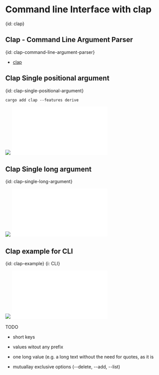 # Command line Interface with clap
{id: clap}

## Clap - Command Line Argument Parser
{id: clap-command-line-argument-parser}

* [clap](https://crates.io/crates/clap)

## Clap Single positional argument
{id: clap-single-positional-argument}

```
cargo add clap --features derive
```

![](examples/clap/single-positional-argument/Cargo.toml)
![](examples/clap/single-positional-argument/src/main.rs)


## Clap Single long argument
{id: clap-single-long-argument}

![](examples/clap/single-long-argument/Cargo.toml)
![](examples/clap/single-long-argument/src/main.rs)

## Clap example for CLI
{id: clap-example}
{i: CLI}


![](examples/clap/clap-example/Cargo.toml)
![](examples/clap/clap-example/src/main.rs)

TODO

* short keys
* values witout any prefix
* one long value (e.g. a long text without the need for quotes, as it is

* mutuallay exclusive options (--delete, --add, --list)


